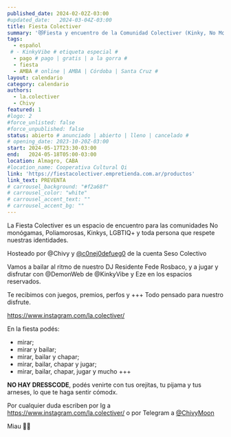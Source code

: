 ```yaml
---
published_date: 2024-02-02Z-03:00
#updated_date:   2024-03-04Z-03:00
title: Fiesta Colectiver
summary: '😻Fiesta y encuentro de la Comunidad Colectiver (Kinky, No Monógamx, LGBTIQ+) para jugar, perrear y JUGAR😈'
tags:
  - español
 # - KinkyVibe # etiqueta especial #
  - pago # pago | gratis | a la gorra #
  - fiesta
  - AMBA # online | AMBA | Córdoba | Santa Cruz #
layout: calendario
category: calendario
authors:
  - la.colectiver
  - Chivy
featured: 1
#logo: 2
#force_unlisted: false
#force_unpublished: false
status: abierto # anunciado | abierto | lleno | cancelado #
# opening_date: 2023-10-20Z-03:00
start: 2024-05-17T23:30-03:00
end:   2024-05-18T05:00-03:00
location: Almagro, CABA
#location_name: Cooperativa Cultural Qi
link: 'https://fiestacolectiver.empretienda.com.ar/productos'
link_text: PREVENTA
# carrousel_background: "#f2a68f"
# carrousel_color: "white"
# carrousel_accent_text: ""
# carrousel_accent_bg: ""
---
```

La Fiesta Colectiver es un espacio de encuentro para las comunidades No monógamas, Poliamorosas, Kinkys, LGBTIQ+ y toda persona que respete nuestras identidades.

Hosteado por @Chivy y [\@c0nej0defueg0](https://instagram.com/c0nej0defueg0) de la cuenta Seso Colectivo

Vamos a bailar al ritmo de nuestro DJ Residente Fede Rosbaco, y a jugar y disfrutar con @DemonWeb de @KinkyVibe y Eze en los espacios reservados.

Te recibimos con juegos, premios, perfos y +++ Todo pensado para nuestro disfrute.

https://www.instagram.com/la.colectiver/

En la fiesta podés:
- mirar;
- mirar y bailar;
- mirar, bailar y chapar;
- mirar, bailar, chapar y jugar;
- mirar, bailar, chapar, jugar y mucho +++

**NO HAY DRESSCODE**, podés venirte con tus orejitas, tu pijama y tus arneses, lo que te haga sentir cómodx.

Por cualquier duda escriben por Ig a https://www.instagram.com/la.colectiver/ o por Telegram a [\@ChivyMoon](https://t.me/chivymoon)

Miau
💋🧠
